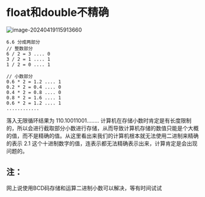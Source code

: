 # float和double不精确

![image-20240419115913660](C:\Users\25762\AppData\Roaming\Typora\typora-user-images\image-20240419115913660.png)

```
6.6 分成两部分
// 整数部分
6 / 2 = 3 .... 0
3 / 2 = 1 .... 1
1 / 2 = 0 .... 1

// 小数部分
0.6 * 2 = 1.2 .... 1
0.2 * 2 = 0.4 .... 0
0.4 * 2 = 0.8 .... 0
0.8 * 2 = 1.6 .... 1
0.6 * 2 = 1.2 .... 1
............
```

落入无限循环结果为 110.10011001........ 计算机在存储小数时肯定是有长度限制的，所以会进行截取部分小数进行存储，从而导致计算机存储的数值只能是个大概的值，而不是精确的值。从这里看出来我们的计算机根本就无法使用二进制来精确的表示 2.1 这个十进制数字的值，连表示都无法精确表示出来，计算肯定是会出现问题的。

## 注：

网上说使用BCD码存储和运算二进制小数可以解决，等有时间试试